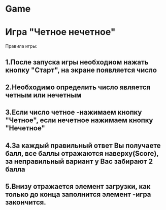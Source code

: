 # Game
<h1> Игра "Четное нечетное"
</h1>
Правила игры:
<h2>1.После запуска игры необходиом нажать кнопку "Старт", на экране появляется число 
<h2>2.Необходимо определить число является четным или нечетным
<h2>3.Если число четное -нажимаем кнопку "Четное", если нечетное нажимаем кнопку "Нечетное"
<h2>4.За каждый правильный ответ Вы получаете балл, все баллы отражаются наверху(Score), за неправильный вариант у Вас забирают 2 балла
<h2>5.Внизу отражается элемент загрузки, как только до конца заполнится элемент -игра закончится.
</h2>
